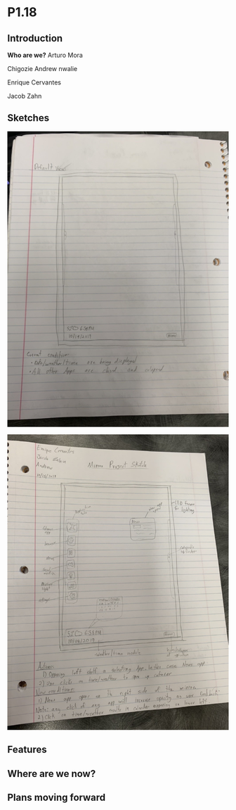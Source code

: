 # P1.18

## Introduction
__Who are we?__
Arturo Mora

Chigozie Andrew nwalie

Enrique Cervantes

Jacob Zahn

## Sketches

![first sketch](https://github.com/Jmzahn/P1.18/blob/master/sketches/IMG4132770534045897577.jpg?raw=true)

![second sketch](https://github.com/Jmzahn/P1.18/blob/master/sketches/IMG246699200809384616.jpg?raw=true)

## Features

## Where are we now?

## Plans moving forward
